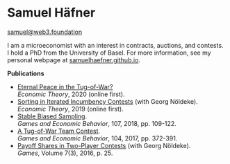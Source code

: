 # Samuel Häfner
samuel@web3.foundation

I am a microeconomist with an interest in contracts, auctions, and contests. I hold a PhD from the University of Basel. For more information, see my personal webpage at [samuelhaefner.github.io](https://samuelhaefner.github.io).

**Publications**  
- [Eternal Peace in the Tug-of-War?](https://doi.org/10.1007/s00199-020-01287-9)  
*Economic Theory*, 2020 (online first).
- [Sorting in Iterated Incumbency Contests](https://doi.org/10.1007/s00199-019-01205-8) (with Georg Nöldeke).  
*Economic Theory*, 2019 (online first).
- [Stable Biased Sampling](https://doi.org/10.1016/j.geb.2017.11.006).  
*Games and Economic Behavior*, 107, 2018, pp. 109-122.
- [A Tug-of-War Team Contest](https://doi.org/10.1016/j.geb.2017.04.013).  
*Games and Economic Behavior*, 104, 2017, pp. 372-391.
- [Payoff Shares in Two-Player Contests](http://www.mdpi.com/2073-4336/7/3/25/pdf) (with Georg Nöldeke).  
*Games*, Volume 7(3), 2016, p. 25.

